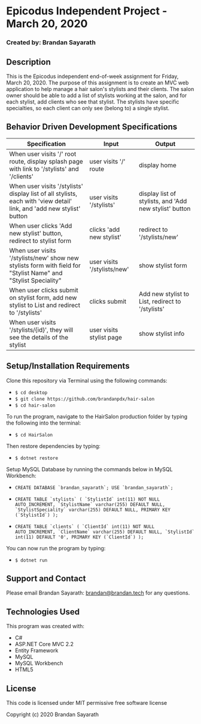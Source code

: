 # Epicodus Independent Project - March 20, 2020

### Created by: Brandan Sayarath

## Description

This is the Epicodus independent end-of-week assignment for Friday, March 20, 2020.  The purpose of this assignment is to create an MVC web application to help manage a hair salon's stylists and their clients. The salon owner should be able to add a list of stylists working at the salon, and for each stylist, add clients who see that stylist.  The stylists have specific specialties, so each client can only see (belong to) a single stylist.

## Behavior Driven Development Specifications

| Specification             | Input 	|     Output      |
|-------------------------	|-------	|----------------	|
|When user visits '/' root route, display splash page with link to '/stylists' and '/clients' | user visits '/' route | display home|
| When user visits '/stylists' display list of all stylists, each with 'view detail' link, and 'add new stylist' button | user visits '/stylists' | display list of stylists, and 'Add new stylist' button|
| When user clicks 'Add new stylist' button, redirect to stylist form | clicks 'add new stylist' | redirect to '/stylists/new'|
| When user visits '/stylists/new' show new stylists form with field for "Stylist Name" and "Stylist Speciality" | user visits '/stylists/new' | show stylist form |
| When user clicks submit on stylist form, add new stylist to List and redirect to '/stylists' | clicks submit | Add new stylist to List, redirect to '/stylists' |
| When user visits '/stylists/{id}', they will see the details of the stylist | user visits stylist page | show stylist info |

## Setup/Installation Requirements

Clone this repository via Terminal using the following commands:
* ```$ cd desktop```
* ```$ git clone https://github.com/brandanpdx/hair-salon```
* ```$ cd hair-salon```

To run the program, navigate to the HairSalon production folder by typing the following into the terminal: 

* ```$ cd HairSalon```

Then restore dependencies by typing:
* ```$ dotnet restore```

Setup MySQL Database by running the commands below in MySQL Workbench: 

* ```CREATE DATABASE `brandan_sayarath`;
USE `brandan_sayarath`;```

* ```CREATE TABLE `stylists` (
  `StylistId` int(11) NOT NULL AUTO_INCREMENT,
  `StylistName` varchar(255) DEFAULT NULL,
  `StylistSpeciality` varchar(255) DEFAULT NULL,
  PRIMARY KEY (`StylistId`)
);```

* ```CREATE TABLE `clients` (
  `ClientId` int(11) NOT NULL AUTO_INCREMENT,
  `ClientName` varchar(255) DEFAULT NULL,
  `StylistId` int(11) DEFAULT '0',
  PRIMARY KEY (`ClientId`)
);```

You can now run the program by typing:
* ```$ dotnet run```


## Support and Contact

Please email Brandan Sayarath: brandan@brandan.tech for any questions.

## Technologies Used

This program was created with:

* C#
* ASP.NET Core MVC 2.2
* Entity Framework
* MySQL
* MySQL Workbench 
* HTML5

## License

This code is licensed under MIT permissive free software license

Copyright (c) 2020 Brandan Sayarath

